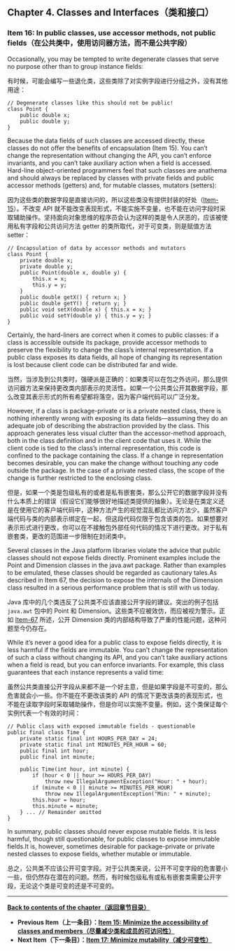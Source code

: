 ## Chapter 4. Classes and Interfaces（类和接口）

### Item 16: In public classes, use accessor methods, not public fields（在公共类中，使用访问器方法，而不是公共字段）

Occasionally, you may be tempted to write degenerate classes that serve no purpose other than to group instance fields:

有时候，可能会编写一些退化类，这些类除了对实例字段进行分组之外，没有其他用途：

```
// Degenerate classes like this should not be public!
class Point {
    public double x;
    public double y;
}
```

Because the data fields of such classes are accessed directly, these classes do not offer the benefits of encapsulation (Item 15). You can’t change the representation without changing the API, you can’t enforce invariants, and you can’t take auxiliary action when a field is accessed. Hard-line object-oriented programmers feel that such classes are anathema and should always be replaced by classes with private fields and public accessor methods (getters) and, for mutable classes, mutators (setters):

因为这些类的数据字段是直接访问的，所以这些类没有提供封装的好处（[Item-15](https://github.com/clxering/Effective-Java-3rd-edition-Chinese-English-bilingual/blob/master/Chapter-4/Chapter-4-Item-15-Minimize-the-accessibility-of-classes-and-members.md)）。不改变 API 就不能改变表现形式，不能实施不变量，也不能在访问字段时采取辅助操作。坚持面向对象思维的程序员会认为这样的类是令人厌恶的，应该被使用私有字段和公共访问方法 getter 的类所取代，对于可变类，则是赋值方法 setter：

```
// Encapsulation of data by accessor methods and mutators
class Point {
    private double x;
    private double y;
    public Point(double x, double y) {
        this.x = x;
        this.y = y;
    }
    public double getX() { return x; }
    public double getY() { return y; }
    public void setX(double x) { this.x = x; }
    public void setY(double y) { this.y = y; }
}
```

Certainly, the hard-liners are correct when it comes to public classes: if a class is accessible outside its package, provide accessor methods to preserve the flexibility to change the class’s internal representation. If a public class exposes its data fields, all hope of changing its representation is lost because client code can be distributed far and wide.

当然，当涉及到公共类时，强硬派是正确的：如果类可以在包之外访问，那么提供访问器方法来保持更改类内部表示的灵活性。如果一个公共类公开其数据字段，那么改变其表示形式的所有希望都将落空，因为客户端代码可以广泛分发。

However, if a class is package-private or is a private nested class, there is nothing inherently wrong with exposing its data fields—assuming they do an adequate job of describing the abstraction provided by the class. This approach generates less visual clutter than the accessor-method approach, both in the class definition and in the client code that uses it. While the client code is tied to the class’s internal representation, this code is confined to the package containing the class. If a change in representation becomes desirable, you can make the change without touching any code outside the package. In the case of a private nested class, the scope of the change is further restricted to the enclosing class.

但是，如果一个类是包级私有的或者是私有嵌套类，那么公开它的数据字段并没有什么本质上的错误（假设它们能够很好地描述类提供的抽象）。无论是在类定义还是在使用它的客户端代码中，这种方法产生的视觉混乱都比访问方法少。虽然客户端代码与类的内部表示绑定在一起，但这段代码仅限于包含该类的包。如果想要对表示形式进行更改，你可以在不接触包外部任何代码的情况下进行更改。对于私有嵌套类，更改的范围进一步限制在封闭类中。

Several classes in the Java platform libraries violate the advice that public classes should not expose fields directly. Prominent examples include the Point and Dimension classes in the java.awt package. Rather than examples to be emulated, these classes should be regarded as cautionary tales.As described in Item 67, the decision to expose the internals of the Dimension class resulted in a serious performance problem that is still with us today.

Java 库中的几个类违反了公共类不应该直接公开字段的建议。突出的例子包括 `java.awt` 包中的 Point 和 Dimension。这些类不应被效仿，而应被视为警示。正如 [Item-67](https://github.com/clxering/Effective-Java-3rd-edition-Chinese-English-bilingual/blob/master/Chapter-9/Chapter-9-Item-67-Optimize-judiciously.md) 所述，公开 Dimension 类的内部结构导致了严重的性能问题，这种问题至今仍存在。

While it’s never a good idea for a public class to expose fields directly, it is less harmful if the fields are immutable. You can’t change the representation of such a class without changing its API, and you can’t take auxiliary actions when a field is read, but you can enforce invariants. For example, this class guarantees that each instance represents a valid time:

虽然公共类直接公开字段从来都不是一个好主意，但是如果字段是不可变的，那么危害就会小一些。你不能在不更改该类的 API 的情况下更改该类的表现形式，也不能在读取字段时采取辅助操作，但是你可以实施不变量。例如，这个类保证每个实例代表一个有效的时间：

```
// Public class with exposed immutable fields - questionable
public final class Time {
    private static final int HOURS_PER_DAY = 24;
    private static final int MINUTES_PER_HOUR = 60;
    public final int hour;
    public final int minute;

    public Time(int hour, int minute) {
        if (hour < 0 || hour >= HOURS_PER_DAY)
            throw new IllegalArgumentException("Hour: " + hour);
        if (minute < 0 || minute >= MINUTES_PER_HOUR)
            throw new IllegalArgumentException("Min: " + minute);
        this.hour = hour;
        this.minute = minute;
    } ... // Remainder omitted
}
```

In summary, public classes should never expose mutable fields. It is less harmful, though still questionable, for public classes to expose immutable fields.It is, however, sometimes desirable for package-private or private nested classes to expose fields, whether mutable or immutable.

总之，公共类不应该公开可变字段。对于公共类来说，公开不可变字段的危害要小一些，但仍然存在潜在的问题。然而，有时候包级私有或私有嵌套类需要公开字段，无论这个类是可变的还是不可变的。

---
**[Back to contents of the chapter（返回章节目录）](https://github.com/clxering/Effective-Java-3rd-edition-Chinese-English-bilingual/blob/master/Chapter-4/Chapter-4-Introduction.md)**
- **Previous Item（上一条目）：[Item 15: Minimize the accessibility of classes and members（尽量减少类和成员的可访问性）](https://github.com/clxering/Effective-Java-3rd-edition-Chinese-English-bilingual/blob/master/Chapter-4/Chapter-4-Item-15-Minimize-the-accessibility-of-classes-and-members.md)**
- **Next Item（下一条目）：[Item 17: Minimize mutability（减少可变性）](https://github.com/clxering/Effective-Java-3rd-edition-Chinese-English-bilingual/blob/master/Chapter-4/Chapter-4-Item-17-Minimize-mutability.md)**
